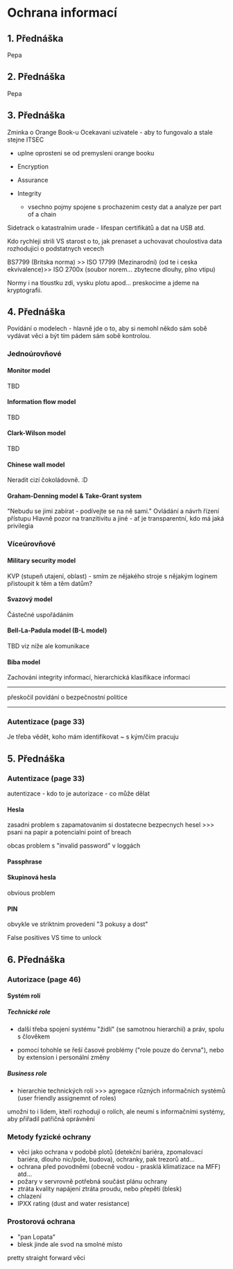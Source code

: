 # Ochrana informací

## 1. Přednáška

Pepa

## 2. Přednáška

Pepa

## 3. Přednáška

Zminka o Orange Book-u
Ocekavani uzivatele - aby to fungovalo a stale stejne
ITSEC
  - uplne oprosteni se od premysleni orange booku


  - Encryption
  - Assurance
  - Integrity
    - vsechno pojmy spojene s prochazenim cesty dat a analyze per part of a chain

Sidetrack o katastralnim urade - lifespan certifikátů a dat na USB atd.

Kdo rychleji strili VS starost o to, jak prenaset a uchovavat choulostiva data rozhodujici o podstatnych vecech

BS7799 (Britska norma) >> ISO 17799 (Mezinarodni) (od te i ceska ekvivalence)>> ISO 2700x (soubor norem... zbytecne dlouhy, plno vtipu)

Normy i na tloustku zdi, vysku plotu apod... preskocime a jdeme na kryptografii.

## 4. Přednáška

Povídání o modelech - hlavně jde o to, aby si nemohl někdo sám sobě vydávat věci a být tím pádem sám sobě kontrolou.

### Jednoúrovňové

#### Monitor model

TBD

#### Information flow model

TBD


#### Clark-Wilson model

TBD

#### Chinese wall model

Neradit cizí čokoládovně. :D 

#### Graham-Denning model & Take-Grant system

"Nebudu se jimi zabírat - podívejte se na ně sami."
Ovládání a návrh řízení přístupu
Hlavně pozor na tranzitivitu a jiné - ať je transparentní, kdo má jaká privilegia

### Víceúrovňové

#### Military security model

KVP (stupeň utajení, oblast) - smím ze nějakého stroje s nějakým loginem přistoupit k těm a těm datům?

#### Svazový model

Částečné uspořádáním

#### Bell-La-Padula model (B-L model)

TBD
viz níže ale komunikace

#### Biba model

Zachování integrity informací, hierarchická klasifikace informací 

---

přeskočil povídání o bezpečnostní politice

---

### Autentizace (page 33)

Je třeba vědět, koho mám identifikovat ~ s kým/čím pracuju

## 5. Přednáška 

### Autentizace (page 33)

autentizace - kdo to je
autorizace - co může dělat

#### Hesla

zasadni problem s zapamatovanim si dostatecne bezpecnych hesel >>> psani na papir a potencialni point of breach

obcas problem s "invalid password" v loggách

#### Passphrase



#### Skupinová hesla

obvious problem

#### PIN

obvykle ve striktnim provedeni "3 pokusy a dost"

False positives VS time to unlock


## 6. Přednáška 

### Autorizace (page 46)

#### Systém rolí

##### Technické role
 - další třeba spojení systému "židlí" (se samotnou hierarchií) a práv, spolu s člověkem  
 

 - pomocí tohohle se řeší časové problémy ("role pouze do června"), nebo by extension i personální změny

##### Business role
 - hierarchie technických rolí >>> agregace různých informačních systémů (user friendly assignemnt of roles)

umožní to i lidem, kteří rozhodují o rolích, ale neumí s informačními systémy, aby přiřadil patřičná oprávnění


### Metody fyzické ochrany

- věci jako ochrana v podobě plotů (detekční bariéra, zpomalovací bariéra, dlouho nic/pole, budova), ochranky, pak trezorů atd...
- ochrana před povodněmi (obecně vodou - prasklá klimatizace na MFF) atd...
- požary v servrovně
potřebná součást plánu ochrany
- ztráta kvality napájení
ztráta proudu, nebo přepětí (blesk)
- chlazení
- IPXX rating (dust and water resistance)

### Prostorová ochrana

- "pan Lopata"
- blesk jinde ale svod na smolné místo

pretty straight forward věci
